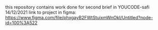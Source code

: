 this repository contains work done for second brief in YOUCODE-safi 14/12/2021
link to project in figma: https://www.figma.com/file/phxgayB2FWtStuixmWnOkI/Untitled?node-id=100%3A522
